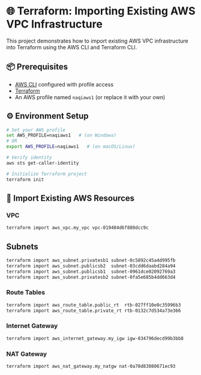 
# 🌐 Terraform: Importing Existing AWS VPC Infrastructure

This project demonstrates how to import existing AWS VPC infrastructure into Terraform using the AWS CLI and Terraform CLI.

## 📦 Prerequisites

- [AWS CLI](https://docs.aws.amazon.com/cli/latest/userguide/install-cliv2.html) configured with profile access
- [Terraform](https://www.terraform.io/downloads)
- An AWS profile named `naqiaws1` (or replace it with your own)

## ⚙️ Environment Setup

```bash
# Set your AWS profile
set AWS_PROFILE=naqiaws1   # (on Windows)
# OR
export AWS_PROFILE=naqiaws1   # (on macOS/Linux)

# Verify identity
aws sts get-caller-identity

# Initialize Terraform project
terraform init
```

## 📅 Import Existing AWS Resources

### VPC

```bash
terraform import aws_vpc.my_vpc vpc-019404d6f880dcc9c
```

## Subnets
```bash
terraform import aws_subnet.privatesb1 subnet-0c5892c45a4d995fb
terraform import aws_subnet.publicsb2  subnet-03cdd6daabd284a94
terraform import aws_subnet.publicsb1  subnet-0961dce02092769a3
terraform import aws_subnet.privatesb2 subnet-0fa5e685b4dd663d4
```

### Route Tables

```bash
terraform import aws_route_table.public_rt  rtb-027ff10e0c35996b3
terraform import aws_route_table.private_rt rtb-0132c7d534a73e366
```
### Internet Gateway

```bash
terraform import aws_internet_gateway.my_igw igw-034796decd99b3bb8
```
### NAT Gateway

```bash
terraform import aws_nat_gateway.my_natgw nat-0a78d83080671ec93
```


